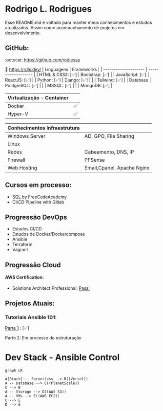 
# Rodrigo L. Rodrigues

Esse README.md é voltado para manter meus conhecimentos e estudos atualizados. 
Assim como acompanhamento de projetos em desenvolvimento.
## GitHub: 
:octocat: https://github.com/rodlessa 

:rocket: https://rdls.dev/
 | Linguagens | Frameworks |
 | --------------------- | ------------------- |
 | HTML & CSS3: [:white_check_mark:] | Bootstrap: [:white_check_mark:] |
 | JavaScript: [:white_check_mark:] | ReactJS: [:white_check_mark:] | 
 | Python: [:white_check_mark:] | Django: [:white_check_mark:] | 
 | | Tailwind: [:white_check_mark:] |
 | Database | PostgreSQL: [:white_check_mark:] |
 | | MSSQL: [:white_check_mark:] |
 | | MongoDB: [:white_check_mark:] |

| Virtualização - Container | |
| ---- | ---- |
|Docker | :white_check_mark: |
|Hyper-V | :white_check_mark: |

 
| Conhecimentos Infraestrutura| | 
| ---- | ---- | 
| Windows Server  | AD, GPO, File Sharing | 
| Linux| | 
| Redes | Cabeamento, DNS, IP| 
| Firewall | PFSense | 
| Web Hosting| Email,Cpanel, Apache Nginx|



## Cursos em processo:

- SQL by FreeCodeAcademy
- CI/CD Pipeline with Gitlab

## Progressão DevOps
- Estudos CI/CD
- Estudos de Docker/Dockercompose
- Ansible
- Terraform
- Vagrant

## Progressão Cloud
#### AWS Certification:
   - Solutions Architect Professional: [Pass!](https://www.credly.com/badges/2630493c-88c0-495c-b697-c039f8406267/public_url)
## Projetos Atuais:
### Tutoriais Ansible 101:

[Parte 1](https://github.com/rodlessa/ansible-101-pt-br) : [:white_check_mark:]

Parte 2: Em processo de estruturação

# Dev Stack - Ansible Control
```mermaid
graph LR

A[Stack] -- Serverless --> B((Versel))
A -- Database --> C((PlanetScale))
C --> B
A -- Storage --> D((AWS S3))
A -- VMs --> E((AWS EC2))
C --> E
D --> E
